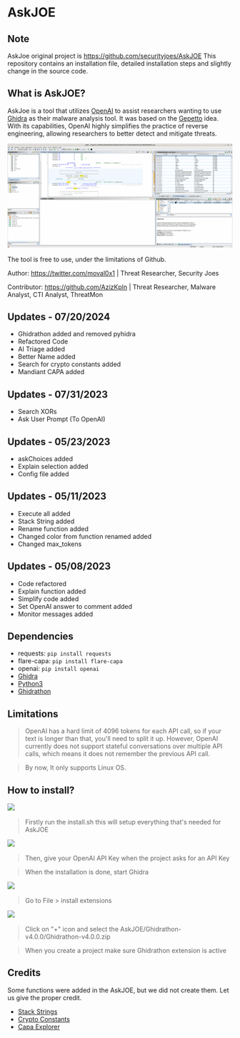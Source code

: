# AskJOE

## Note
AskJoe original project is https://github.com/securityjoes/AskJOE This repository contains an installation file, detailed installation steps and slightly change in the source code.

## What is AskJOE?
AskJoe is a tool that utilizes [OpenAI](https://openai.com/) to assist researchers wanting to use [Ghidra](https://github.com/NationalSecurityAgency/ghidra) as their malware analysis tool. It was based on the [Gepetto](https://github.com/JusticeRage/Gepetto) idea.
With its capabilities, OpenAI highly simplifies the practice of reverse engineering, allowing researchers to better detect and mitigate threats. 

![AskJOE Running](/imgs/AskJOE-updated-running.gif "AskJOE Running")

The tool is free to use, under the limitations of Github.

Author: https://twitter.com/moval0x1 | Threat Researcher, Security Joes

Contributor: https://github.com/AzizKpln | Threat Researcher, Malware Analyst, CTI Analyst, ThreatMon

## Updates - 07/20/2024
- Ghidrathon added and removed pyhidra
- Refactored Code
- AI Triage added
- Better Name added
- Search for crypto constants added
- Mandiant CAPA added

## Updates - 07/31/2023
- Search XORs
- Ask User Prompt (To OpenAI)

## Updates - 05/23/2023
- askChoices added
- Explain selection added
- Config file added

## Updates - 05/11/2023
- Execute all added
- Stack String added
- Rename function added
- Changed color from function renamed added
- Changed max_tokens

## Updates - 05/08/2023
- Code refactored
- Explain function added
- Simplify code added
- Set OpenAI answer to comment added
- Monitor messages added

## Dependencies
- requests: `pip install requests`
- flare-capa: `pip install flare-capa`
- openai: `pip install openai`
- [Ghidra](https://github.com/NationalSecurityAgency/ghidra)
- [Python3](https://www.python.org/downloads/)
- [Ghidrathon](https://github.com/mandiant/Ghidrathon)


## Limitations
> OpenAI has a hard limit of 4096 tokens for each API call, so if your text is longer than that, you'll need to split it up. However, OpenAI currently does not support stateful conversations over multiple API calls, which means it does not remember the previous API call.

> By now, It only supports Linux OS.

## How to install?
<img width="60%" src="https://i.ibb.co/ySM60kT/install1.png">

> Firstly run the install.sh this will setup everything that's needed for AskJOE

<img width="60%" src="https://i.ibb.co/LgF3KcB/install2.png">

> Then, give your OpenAI API Key when the project asks for an API Key

> When the installation is done, start Ghidra

<img width="60%" src="https://i.ibb.co/C9bH8m5/2024-07-28-12-20-35-Debian-al-yor-Oracle-VM-Virtual-Box.png">

> Go to File > install extensions

<img width="60%" src="https://i.ibb.co/v1yshHT/2024-07-28-12-25-29-Debian-al-yor-Oracle-VM-Virtual-Box.png">

> Click on "+" icon and select the AskJOE/Ghidrathon-v4.0.0/Ghidrathon-v4.0.0.zip

> When you create a project make sure Ghidrathon extension is active



## Credits
Some functions were added in the AskJOE, but we did not create them. Let us give the proper credit.

- [Stack Strings](https://github.com/reb311ion/replica/blob/fede41b9afd2ef5e33c860ce114e8a24193751ac/replica.py#L560)
- [Crypto Constants](https://github.com/reb311ion/replica/blob/fede41b9afd2ef5e33c860ce114e8a24193751ac/replica.py#L527)
- [Capa Explorer](https://github.com/mandiant/capa/blob/master/capa/ghidra/capa_explorer.py)


